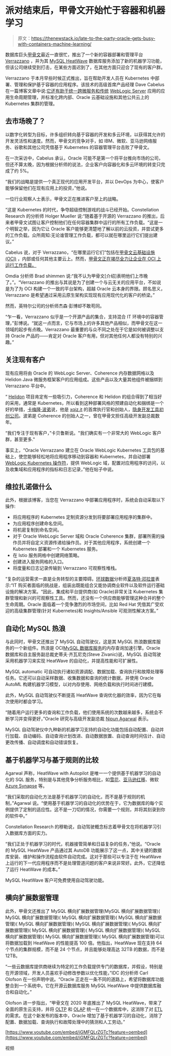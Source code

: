 # 派对结束后，甲骨文开始忙于容器和机器学习

> 原文：<https://thenewstack.io/late-to-the-party-oracle-gets-busy-with-containers-machine-learning/>

数据库巨头[甲骨文](https://developer.oracle.com/?utm_content=inline-mention)最近一直很忙，推出了一个新的容器部署和管理平台 [Verrazzano](https://www.oracle.com/java/verrazzano/) ，并为其 [MySQL HeatWave](https://www.oracle.com/mysql/heatwave/) 数据库服务添加了新的机器学习功能，但该公司继续受到打击，在某些方面迟到了，在其他方面只迎合了现有的客户群。

Verrazzano 于本月早些时候正式推出，旨在帮助开发人员在 Kubernetes 中部署、管理和保护基于容器的应用程序。该技术的高级首席产品经理 Dave Cabelus 在一篇博客文章中说:[它还有助于统一跨微服务和传统](https://www.linkedin.com/in/davidcabelus/) [WebLogic Server](https://www.oracle.com/java/weblogic/) 应用的应用生命周期管理，并标准化跨内部、Oracle 云基础设施和其他公共云上的 Kubernetes 集群的管理。

## 去市场晚了？

以数字化转型为目标，许多组织转向基于容器的开发和多云环境，以获得其允许的开发灵活性和速度。然而，甲骨文的竞争对手，如 IBM、微软、亚马逊网络服务、谷歌和其他公司凭借基于 Kubernetes 的容器管理平台击败了甲骨文。

在一次采访中，Cabelus 承认，Oracle 可能不是第一个将平台推向市场的公司，但还不算太晚，因为根据分析师的说法，企业客户向容器化和多云环境的转变只完成了约 5%。

“我们的战略是提供一个真正现代的应用开发平台，并以 DevOps 为中心，使客户能够保留他们在现有应用上的投资，”他说。

一位行业观察人士表示，甲骨文正在推进客户至上的战略。

“这是 Kubernetes 的时代，争夺超级控制游戏的战斗已经开始。Constellation Research 的分析师 Holger Mueller 说:“随着基于开源的 Verrazzano 的推出，后来者甲骨文试图让客户控制他们在任何容器集群中运行的所有工作负载。“这是一个明智之举，因为它让 Oracle 客户能够更清楚地了解以前的云投资，并尝试更多的工作负载。众所周知:无论谁管理工作负载，都可以就在哪里运行它们提出建议。”

Cabelus 说，对于 Verrazzano，“在哪里运行它们”包括在[甲骨文云基础设施(OCI)](https://www.oracle.com/cloud/) ，内部或任何其他主要云上。然而，[甲骨文正在竭尽全力让企业在 OCI 上运行工作负载。](https://thenewstack.io/oracle-lures-developers-with-more-always-free-cloud-services/)

Omdia 分析师 Brad shimmen 说:“我不认为甲骨文[介绍]表明他们上市晚了。”。“Verrazzano 的推出与其说是为了创建一个与云无关的应用平台，不如说是为了为 OCI 构建一个一致的平台架构，超越 Oracle 云本身的界限。顾名思义，Verrazzano 是希望通过采用云原生架构实现现有应用现代化的客户的桥梁。”

然而，英特尔公司的分析师杰森·彭博却不敢苟同。

“乍一看，Verrazzano 似乎是一个开源产品的集合，支持混合 IT 环境中的容器管理，”彭博说。“就这一点而言，它与市场上的许多其他产品相似，而甲骨文在这一领域的起步有点晚。Verrazzano 最重要的与众不同之处在于它是如何被调整以支持 Oracle 产品的——肯定对 Oracle 客户有用，但对其他任何人都没有特别的兴趣。”

## 关注现有客户

现有应用将由 Oracle 的 WebLogic Server、Coherence 内存数据网格以及 Helidon Java 微服务框架客户的应用组成。这些产品以及大量其他组件被捆绑到 Verrazzano 平台中。

“ [Helidon](https://helidon.io/#/) 项目肯定有一些吸引力，Coherence 和 Helidon 的组合得到了相当好的采用，通常是 Kubernetes，所以看到这种部署风格的预建自动化和捆绑是一个好的举措，[卡梅隆·波弟](https://www.linkedin.com/in/cameronpurdy/)说，他是 [xqiz.it](http://xqiz.it/) 的首席执行官和创始人，[隐身开发工具初创公司](https://www.theserverside.com/news/252471233/Ecstasy-programming-language-targets-cloud-native-computing)。波弟是 Coherence 的创始人之一，曾在甲骨文担任高级开发副总裁数年。

“我们专注于现有客户，”卡贝鲁斯说。"我们确实有一个非常大的 WebLogic 客户群，甚至更多."

事实上，“Oracle Verrazzano 建立在 Oracle WebLogic Kubernetes 工具包的基础上，使您能够轻松地将应用程序移动到容器和 Kubernetes，并自动部署 [WebLogic Kubernetes 操作符](https://github.com/oracle/weblogic-kubernetes-operator)，提供 WebLogic 域，配置对应用程序的访问，以及收集域和应用程序的指标和日志记录，”他在帖子中说。

## 维拉扎诺做什么

此外，根据该博客，当您在 Verrazzano 中部署应用程序时，系统会自动采取以下操作:

*   将应用程序的 Kubernetes 定制资源分发到将要部署应用程序的集群中。
*   为应用程序创建命名空间。
*   将机密复制到命名空间。
*   对于 Oracle WebLogic Server 域和 Oracle Coherence 集群，部署所需的操作员并将自定义资源传递给操作员。对于其他应用程序，系统创建一个 Kubernetes 部署和一个 Kubernetes 服务。
*   在 Istio 服务网格中创建网络策略。
*   创建进入服务网格的入口。
*   将度量和日志记录传输到 Verrazzano 可观察性堆栈。

“复杂的运营需求一直是业务转型的主要障碍。[环球数据](https://www.globaldata.com/)分析师[夏洛特·邓拉普](https://www.linkedin.com/in/charlotte-dunlap-6a32298/)表示:“IT 购买者面临的挑战是，组装出既能组合又能协调商业软件以及软件运行基础设施的解决方案。“因此，集成和平台提供商(如 Oracle)非常关注 Kubernetes 集群管理和新兴的可观察性工具。然而，还没有一个供应商能够管理这种合并的整个生命周期。Oracle 面临着一个竞争激烈的市场空间，比如 Red Hat 凭借其广受欢迎的高级集群管理(针对 Kubernetes)和 Insights/Ansible 可观测性解决方案。”

## 自动化 MySQL 热浪

与此同时，甲骨文还推出了 MySQL 自动驾驶仪，这是其 MySQL 热浪数据库服务的一个新组件。热浪是 OCI[MySQL 数据库服务](https://www.oracle.com/mysql/)的内存查询加速引擎。Oracle 数据库和自主服务副总裁史蒂夫·齐瓦尼克(Steve Zivanic)说，MySQL 自动驾驶采用机器学习来实现 HeatWave 的自动化，并提高性能和可扩展性。

MySQL automatic 可自动执行诸如资源调配、数据加载、查询执行和故障处理等任务。它还可以自动采样数据、收集数据和查询的统计数据，并使用 Oracle AutoML 构建机器学习模型，以对内存使用、网络负载和执行时间进行建模。

此外，MySQL 自动驾驶仪不断提高 HeatWave 查询优化器的效率，因为它在每次使用时都会学习。

“随着用户运行更多的查询和工作负载，他们使用系统的次数越来越多，系统会不断学习并变得更好，”Oracle 研究与高级开发副总裁 [Nipun Agarwal](https://www.linkedin.com/in/nipun-agarwal-42603a1/) 表示。

MySQL 自动驾驶仪中九种新的机器学习支持的自动化功能包括自动配置、自动并行加载、自动编码、自动查询计划改进、自动数据放置、自动查询时间估计、自动更改传播、自动调度和自动错误恢复。

## 基于机器学习与基于规则的比较

Agarwal 声称，HeatWave with Autopilot 是唯一一个提供基于机器学习的自动化的 SQL 服务，特别是与其他竞争分析服务相比，如[雪花](https://www.snowflake.com/?utm_content=inline-mention)、[亚马逊红移](https://aws.amazon.com/redshift)、微软 [Azure Synapse](https://azure.microsoft.com/en-us/services/synapse-analytics/) 等。

“我们采取的自动化方法是基于机器学习的自动化，而不是基于规则的机制，”Agarwal 说。“使用基于机器学习的自动化的优势在于，它为数据库的每个实例提供了定制的适应性。这不是一刀切的情况，你需要一个规则，并将其刻录到你的软件中。”

Constellation Research 的穆勒说，自动驾驶概念标志着甲骨文在将机器学习引入数据库方面的实力。

“我们正处于机器学习的时代，机器接管简单和日益复杂的任务，”他说。“Oracle 的 MySQL HeatWave 产品通过其 AutoDB 功能展示了这一点，其中关键的数据库安装、维护和操作流程由软件自动完成。这对于那些可以专注于在 HeatWave 上运行的下一代应用程序而不是处理管道问题的客户来说非常好。此外，它还降低了运行 HeatWave 的成本。”

MySQL HeatWave 客户可免费使用自动驾驶功能。

## 横向扩展数据管理

此外，甲骨文还推出了 MySQL 横向扩展数据管理(MySQL 横向扩展数据管理)( MySQL 横向扩展数据管理)( MySQL 横向扩展数据管理)( MySQL 横向扩展数据管理)( MySQL 横向扩展数据管理)( MySQL 横向扩展数据管理)( MySQL 横向扩展数据管理)( MySQL 横向扩展数据管理)( MySQL 横向扩展数据管理)( MySQL 横向扩展数据管理)( MySQL 横向扩展数据管理)( MySQL 横向扩展数据管理)可以将数据加载到 HeatWave 的性能提高 100 倍。他指出，HeatWave 现在支持 64 个节点的集群规模，而不是 24 个节点，并且能够处理高达 32TB 的数据，而不是 12TB。

“一些云数据库提供商继续为特定的工作负载提供专门的数据库，并假设，特别是在开源领域，开发人员喜欢手动修改参数以优化性能，”IDC 的分析师 Carl Olofson 在一份声明中说。“Oracle 正走在一条不同的道路上，希望将数据库功能整合到一个系统中。它在开源云数据库服务 MySQL HeatWave 中提供数据库融合和自动化。”

Olofson 进一步指出，“甲骨文在 2020 年底推出了 MySQL HeatWave，带来了全面的原生云支持，并将 [OLTP](https://www.oracle.com/database/what-is-oltp/) 和 [OLAP](https://www.ibm.com/cloud/learn/olap) 统一在一个数据库中，这消除了对 [ETL](https://www.ibm.com/cloud/learn/etl) 的需求。在这个新发布的版本中，Oracle 增加了基于机器学习的自动化，消除了配置、数据加载、查询执行和故障处理中的猜测和人工劳动。”

[https://www.youtube.com/embed/iGMFQLrZGTc?feature=oembed](https://www.youtube.com/embed/iGMFQLrZGTc?feature=oembed)

视频

<svg xmlns:xlink="http://www.w3.org/1999/xlink" viewBox="0 0 68 31" version="1.1"><title>Group</title> <desc>Created with Sketch.</desc></svg>